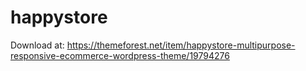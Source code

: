 # happystore
Download at: https://themeforest.net/item/happystore-multipurpose-responsive-ecommerce-wordpress-theme/19794276
